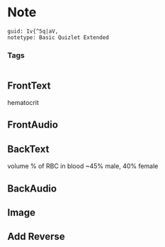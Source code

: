 # Note
```
guid: Iv{^5q|aV,
notetype: Basic Quizlet Extended
```

### Tags
```
```

## FrontText
hematocrit

## FrontAudio


## BackText
volume % of RBC in blood ~45% male, 40% female

## BackAudio


## Image


## Add Reverse

